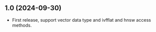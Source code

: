 ## 1.0 (2024-09-30)

- First release, support vector data type and ivfflat and hnsw access methods.

